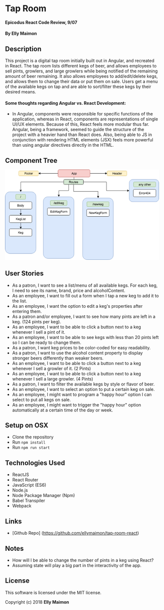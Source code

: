 # Tap Room

#### Epicodus React Code Review, 9/07

#### By Elly Maimon

## Description
This project is a digital tap room initially built out in Angular, and recreated in React. The tap room lists different kegs of beer, and allows employees to sell pints, growlers, and large growlers while being notified of the remaining amount of beer remaining. It also allows employees to add/edit/delete kegs, and allows them to change their data or put them on sale. Users get a menu of the available kegs on tap and are able to sort/filter these kegs by their desired means.

#### Some thoughts regarding Angular vs. React Development:
* In Angular, components were responsible for specific functions of the application, whereas in React, components are representations of single UI/UX elements. Because of this, React feels more modular thus far. Angular, being a framework, seemed to guide the structure of the project with a heavier hand than React does. Also, being able to JS in conjunction with rendering HTML elements (JSX) feels more powerful than using angular directives directly in the HTML.

## Component Tree

![Tap Room Component Tree](./src/assets/Tap-Room-Components.png)

## User Stories
* As a patron, I want to see a list/menu of all available kegs. For each keg, I need to see its name, brand, price and alcoholContent.
* As an employee, I want to fill out a form when I tap a new keg to add it to the list.
* As an employee, I want the option to edit a keg's properties after entering them.
* As a patron and/or employee, I want to see how many pints are left in a keg. (124 pints per keg).
* As an employee, I want to be able to click a button next to a keg whenever I sell a pint of it.
* As an employee, I want to be able to see kegs with less than 20 pints left so I can be ready to change them.
* As a patron, I want keg prices to be color-coded for easy readability.
* As a patron, I want to use the alcohol content property to display stronger beers differently than weaker beers.
* As an employee, I want to be able to click a button next to a keg whenever I sell a growler of it. (2 Pints)
* As an employee, I want to be able to click a button next to a keg whenever I sell a large growler. (4 Pints)
* As a patron, I want to filter the available kegs by style or flavor of beer.
* As an employee, I want to select an option to put a certain keg on sale.
* As an employee, I might want to program a "happy hour" option I can select to put all kegs on sale.
* As an employee, I might want to trigger the "happy hour" option automatically at a certain time of the day or week.

## Setup on OSX

* Clone the repository
* Run `npm install`
* Run `npm run start`

## Technologies Used

* ReactJS
* React Router
* JavaScript (ES6)
* Node.js
* Node Package Manager (Npm)
* Babel Transpiler
* Webpack

## Links

* [Github Repo] (https://github.com/ellymaimon/tap-room-react)

## Notes
* How will I be able to change the number of pints in a keg using React?
* Assuming state will play a big part in the interactivity of the app.

## License

This software is licensed under the MIT license.

Copyright (c) 2018 **Elly Maimon**